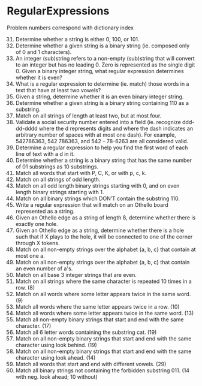 # RegularExpressions

Problem numbers correspond with dictionary index

31. Determine whether a string is either 0, 100, or 101.
32. Determine whether a given string is a binary string (ie. composed only of 0 and 1 characters).
33. An integer (sub)string refers to a non-empty (sub)string that will convert to an integer but has no leading 0. Zero is represented as the single digit 0. Given a binary integer string, what regular expression determines whether it is even?
34. What is a regular expression to determine (ie. match) those words in a text that have at least two vowels?
35. Given a string, determine whether it is an even binary integer string.
36. Determine whether a given string is a binary string containing 110 as a substring.
37. Match on all strings of length at least two, but at most four.
38. Validate a social security number entered into a field (ie. recognize ddd-dd-dddd where the d represents digits and where the dash indicates an arbitrary number of spaces with at most one dash). For example, 542786363, 542 786363, and 542 – 78-6263 are all considered valid.
39. Determine a regular expression to help you find the first word of each line of text with a d in it.
40. Determine whether a string is a binary string that has the same number of 01 substrings as 10 substrings.
41. Match all words that start with P, C, K, or with p, c, k.
42. Match on all strings of odd length.
43. Match on all odd length binary strings starting with 0, and on even length binary strings starting with 1.
44. Match on all binary strings which DON’T contain the substring 110.
45. Write a regular expression that will match on an Othello board represented as a string.
46. Given an Othello edge as a string of length 8, determine whether there is exactly one hole.
47. Given an Othello edge as a string, determine whether there is a hole such that if X plays to the hole, it will be connected to one of the corner through X tokens.
48. Match on all non-empty strings over the alphabet {a, b, c} that contain at most one a.
49. Match on all non-empty strings over the alphabet {a, b, c} that contain an even number of
a's.
50. Match on all base 3 integer strings that are even.
51. Match on all strings where the same character is repeated 10 times in a row. (8)
52. Match on all words where some letter appears twice in the same word. (9)
53. Match all words where the same letter appears twice in a row. (10)
54. Match all words where some letter appears twice in the same word. (13)
55. Match all non-empty binary strings that start and end with the same character. (17)
56. Match all 6 letter words containing the substring cat. (19)
57. Match on all non-empty binary strings that start and end with the same character using look behind. (19)
58. Match on all non-empty binary strings that start and end with the same character using look ahead. (14)
59. Match all words that start and end with different vowels. (29)
60. Match all binary strings not containing the forbidden substring 011. (14 with neg. look ahead; 10 without)
